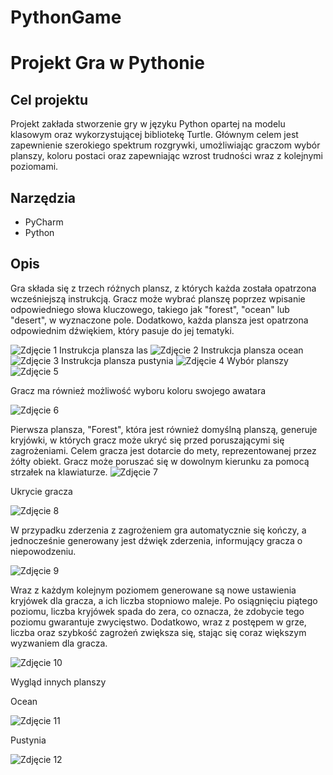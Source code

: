 # PythonGame

# Projekt Gra w Pythonie

## Cel projektu
Projekt zakłada stworzenie gry w języku Python opartej na modelu klasowym oraz wykorzystującej bibliotekę Turtle. Głównym celem jest zapewnienie szerokiego spektrum rozgrywki, umożliwiając graczom wybór planszy, koloru postaci oraz zapewniając wzrost trudności wraz z kolejnymi poziomami.

## Narzędzia
- PyCharm
- Python

## Opis
Gra składa się z trzech różnych plansz, z których każda została opatrzona wcześniejszą instrukcją. Gracz może wybrać planszę poprzez wpisanie odpowiedniego słowa kluczowego, takiego jak "forest", "ocean" lub "desert", w wyznaczone pole. Dodatkowo, każda plansza jest opatrzona odpowiednim dźwiękiem, który pasuje do jej tematyki.

<img src="images_readme/instrukacja.png" alt="Zdjęcie 1">
Instrukcja plansza las
<img src="images_readme/instrukcja1.png" alt="Zdjęcie 2">
Instrukcja plansza ocean
<img src="images_readme/instrukcja2.png" alt="Zdjęcie 3">
Instrukcja plansza pustynia
<img src="images_readme/instrukcja33.png" alt="Zdjęcie 4">
Wybór planszy 
<img src="images_readme/select_game_board.png" alt="Zdjęcie 5">

Gracz ma również możliwość wyboru koloru swojego awatara

<img src="images_readme/select_color.png" alt="Zdjęcie 6">

Pierwsza plansza, "Forest", która jest również domyślną planszą, generuje kryjówki, w których gracz może ukryć się przed poruszającymi się zagrożeniami. Celem gracza jest dotarcie do mety, reprezentowanej przez żółty obiekt. Gracz może poruszać się w dowolnym kierunku za pomocą strzałek na klawiaturze.
<img src="images_readme/level1.png" alt="Zdjęcie 7">

Ukrycie gracza 

<img src="images_readme/hide_player.png" alt="Zdjęcie 8">

W przypadku zderzenia z zagrożeniem gra automatycznie się kończy, a jednocześnie generowany jest dźwięk zderzenia, informujący gracza o niepowodzeniu.

<img src="images_readme/collision.png" alt="Zdjęcie 9">

Wraz z każdym kolejnym poziomem generowane są nowe ustawienia kryjówek dla gracza, a ich liczba stopniowo maleje. Po osiągnięciu piątego poziomu, liczba kryjówek spada do zera, co oznacza, że zdobycie tego poziomu gwarantuje zwycięstwo. Dodatkowo, wraz z postępem w grze, liczba oraz szybkość zagrożeń zwiększa się, stając się coraz większym wyzwaniem dla gracza.

<img src="images_readme/victory.png" alt="Zdjęcie 10">

Wygląd innych planszy 

Ocean 

<img src="images_readme/ocean.png" alt="Zdjęcie 11">

Pustynia 

<img src="images_readme/desert.png" alt="Zdjęcie 12">

